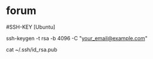 # forum

#SSH-KEY [Ubuntu]

ssh-keygen -t rsa -b 4096 -C "your_email@example.com"

cat ~/.ssh/id_rsa.pub
